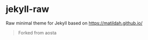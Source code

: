 # jekyll-raw

Raw minimal theme for Jekyll based on https://matildah.github.io/

> Forked from aosta
